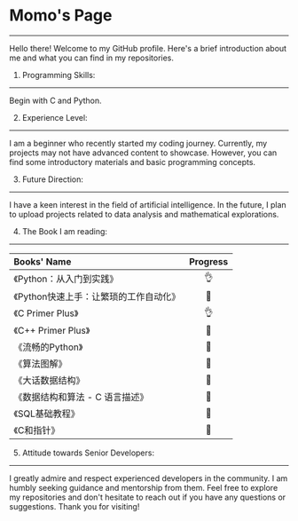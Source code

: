 # Momo's Page
---
Hello there! Welcome to my GitHub profile. Here's a brief introduction about me and what you can find in my repositories.

1. Programming Skills:
---
  Begin with C and Python.

2. Experience Level:
---
  I am a beginner who recently started my coding journey.
Currently, my projects may not have advanced content to showcase. However, you can find some introductory materials and basic programming concepts.

3. Future Direction:
---
  I have a keen interest in the field of artificial intelligence.
In the future, I plan to upload projects related to data analysis and mathematical explorations.


4. The Book I am reading:
---
| Books' Name | Progress |
|:------|:------------:|
|《Python：从入门到实践》|👌|
|《Python快速上手：让繁琐的工作自动化》|📖|
|《C Primer Plus》| 👌 |
|《C++ Primer Plus》| 📖 |
|《流畅的Python》|📖|
|《算法图解》|📖|
|《大话数据结构》|📖|
|《数据结构和算法 - C 语言描述》|📖|
|《SQL基础教程》|📖|
|《C和指针》|📖|


5. Attitude towards Senior Developers:
---
I greatly admire and respect experienced developers in the community.
I am humbly seeking guidance and mentorship from them.
Feel free to explore my repositories and don't hesitate to reach out if you have any questions or suggestions. Thank you for visiting!
